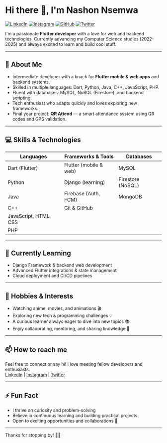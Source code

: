 
# Hi there 👋, I'm Nashon Nsemwa

[![LinkedIn](https://img.shields.io/badge/LinkedIn-Nshon.dev-blue?logo=linkedin&logoColor=white)](https://www.linkedin.com/in/your-linkedin)
[![Instagram](https://img.shields.io/badge/Instagram-@yourhandle-e4405f?logo=instagram&logoColor=white)](https://www.instagram.com/n.shon_)
[![GitHub](https://img.shields.io/badge/GitHub-Nshon.dev-black?logo=github&logoColor=white)](https://github.com/Nashon-Nsemwa)
[![Twitter](https://img.shields.io/badge/Twitter-@yourhandle-1da1f2?logo=twitter&logoColor=white)](https://twitter.com/yourhandle)

I'm a passionate **Flutter developer** with a love for web and backend technologies. Currently advancing my Computer Science studies (2022-2025) and always excited to learn and build cool stuff.

---

## 🚀 About Me

- Intermediate developer with a knack for **Flutter mobile & web apps** and backend systems.
- Skilled in multiple languages: Dart, Python, Java, C++, JavaScript, PHP.
- Fluent with databases: MySQL, NoSQL (Firestore), and backend scripting.
- Tech enthusiast who adapts quickly and loves exploring new frameworks.
- Final year project: **QR Attend** — a smart attendance system using QR codes and GPS validation.

---

## 💻 Skills & Technologies

| Languages           | Frameworks & Tools        | Databases         |
|---------------------|---------------------------|-------------------|
| Dart (Flutter)      | Flutter (mobile & web)    | MySQL             |
| Python              | Django (learning)          | Firestore (NoSQL) |
| Java                | Firebase (Auth, FCM)       | MongoDB           |
| C++                 | Git & GitHub               |                   |
| JavaScript, HTML, CSS |                           |                   |
| PHP                 |                           |                   |

---

## 🌱 Currently Learning

- Django Framework & backend web development  
- Advanced Flutter integrations & state management  
- Cloud deployment and CI/CD pipelines  

---

## 🎯 Hobbies & Interests

- Watching anime, movies, and animations 🎬  
- Exploring new tech & programming challenges 💡  
- A curious learner always eager to dive into new topics 📚  
- Enjoy collaborating, mentoring, and sharing knowledge 🤝  

---

## 📫 How to reach me

Feel free to connect or say hi! I love meeting fellow developers and enthusiasts.  
[LinkedIn](https://www.linkedin.com/in/your-linkedin) | [Instagram](https://www.instagram.com/yourhandle) | [Twitter](https://twitter.com/yourhandle)

---

## ⚡ Fun Fact

- I thrive on curiosity and problem-solving  
- Believe in continuous learning and building practical projects  
- Open to exciting opportunities and collaborations 🚀  

---

Thanks for stopping by! 🚀✨

<!--
Customize your social links above with your actual usernames/URLs.
You can add cool GIFs or profile pictures too for more personality.
-->
